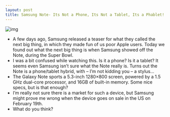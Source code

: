 ```yaml
---
layout: post
title: Samsung Note- Its Not a Phone, Its Not a Tablet, Its a Phablet!
---
```

![img](http://media.idownloadblog.com/wp-content/uploads/2012/02/Samsung-Note.jpg)
* A few days ago, Samsung released a teaser for what they called the next big thing, in which they made fun of us poor Apple users. Today we found out what the next big thing is when Samsung showed off the Note, during the Super Bowl.
* I was a bit confused while watching this. Is it a phone? Is it a tablet? It seems even Samsung isn’t sure what the Note really is. Turns out the Note is a phone/tablet hybrid, with – I’m not kidding you – a stylus…
* The Galaxy Note sports a 5.3-inch 1280×800 screen, powered by a 1.5 GHz dual-core processor, and 16GB of built-in memory. Some nice specs, but is that enough?
* I’m really not sure there is a market for such a device, but Samsung might prove me wrong when the device goes on sale in the US on February 19th.
* What do you think?

